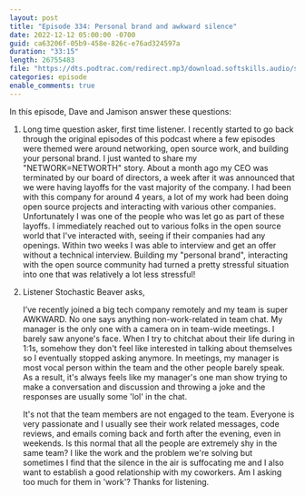 ```yaml
---
layout: post
title: "Episode 334: Personal brand and awkward silence"
date: 2022-12-12 05:00:00 -0700
guid: ca63206f-05b9-458e-826c-e76ad324597a
duration: "33:15"
length: 26755483
file: "https://dts.podtrac.com/redirect.mp3/download.softskills.audio/sse-334.mp3"
categories: episode
enable_comments: true
---
```


In this episode, Dave and Jamison answer these questions:

1. Long time question asker, first time listener. I recently started to go back through the original episodes of this podcast where a few episodes were themed were around networking, open source work, and building your personal brand. I just wanted to share my "NETWORK=NETWORTH" story. About a month ago my CEO was terminated by our board of directors, a week after it was announced that we were having layoffs for the vast majority of the company. I had been with this company for around 4 years, a lot of my work had been doing open source projects and interacting with various other companies. Unfortunately I was one of the people who was let go as part of these layoffs. I immediately reached out to various folks in the open source world that I've interacted with, seeing if their companies had any openings. Within two weeks I was able to interview and get an offer without a technical interview. Building my "personal brand", interacting with the open source community had turned a pretty stressful situation into one that was relatively a lot less stressful!

2. Listener Stochastic Beaver asks,
   
   I’ve recently joined a big tech company remotely and my team is super AWKWARD. No one says anything non-work-related in team chat. My manager is the only one with a camera on in team-wide meetings. I barely saw anyone's face. When I try to chitchat about their life during in 1:1s, somehow they don't feel like interested in talking about themselves so I eventually stopped asking anymore. In meetings, my manager is most vocal person within the team and the other people barely speak. As a result, it's always feels like my manager's one man show trying to make a conversation and discussion and throwing a joke and the responses are usually some 'lol' in the chat.
   
   It's not that the team members are not engaged to the team. Everyone is very passionate and I usually see their work related messages, code reviews, and emails coming back and forth after the evening, even in weekends. Is this normal that all the people are extremely shy in the same team? I like the work and the problem we're solving but sometimes I find that the silence in the air is suffocating me and I also want to establish a good relationship with my coworkers. Am I asking too much for them in 'work'? Thanks for listening.
